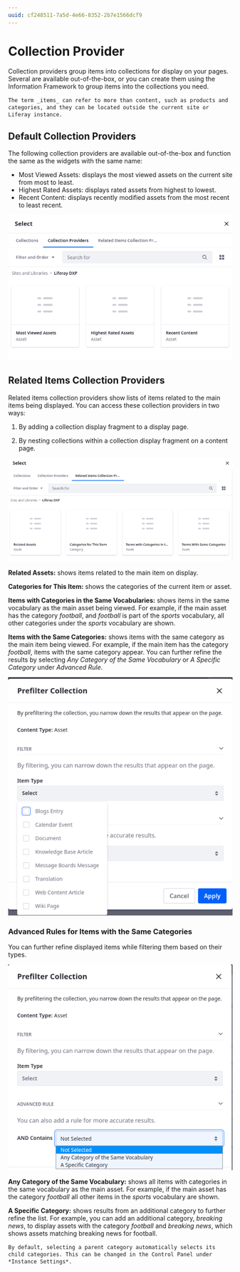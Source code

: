```yaml
---
uuid: cf248511-7a5d-4e66-8352-2b7e1566dcf9
---
```


# Collection Provider

Collection providers group items into collections for display on your pages. Several are available out-of-the-box, or you can create them using the Information Framework to group items into the collections you need. 

```{note}
The term _items_ can refer to more than content, such as products and categories, and they can be located outside the current site or Liferay instance.
```

## Default Collection Providers

The following collection providers are available out-of-the-box and function the same as the widgets with the same name:

* Most Viewed Assets: displays the most viewed assets on the current site from most to least.
* Highest Rated Assets: displays rated assets from highest to lowest.
* Recent Content: displays recently modified assets from the most recent to least recent.

![When configuring a collection display fragment, you can choose collection providers such as Most Viewed Assets, Highest Rated Assets, and Recent Content.](./collection-providers/01.png)

## Related Items Collection Providers

Related items collection providers show lists of items related to the main items being displayed. You can access these collection providers in two ways:

1. By adding a collection display fragment to a display page.

1. By nesting collections within a collection display fragment on a content page.

![When configuring a collection display fragment, you can choose Related Items collection providers.](./collection-providers/02.png)

**Related Assets:** shows items related to the main item on display.

**Categories for This Item:** shows the categories of the current item or asset.

**Items with Categories in the Same Vocabularies:** shows items in the same vocabulary as the main asset being viewed. For example, if the main asset has the category *football*, and *football* is part of the *sports* vocabulary, all other categories under the *sports* vocabulary are shown.

**Items with the Same Categories:** shows items with the same category as the main item being viewed. For example, if the main item has the category *football*, items with the same category appear. You can further refine the results by selecting _Any Category of the Same Vocabulary_ or _A Specific Category_ under *Advanced Rule*.

![Items with the Same Categories requires you to choose an item type.](./collection-providers/04.png)

### Advanced Rules for Items with the Same Categories

You can further refine displayed items while filtering them based on their types.

![When configuring the Items with the Same Categories provider, you can choose advanced rules from the drop-down.](./collection-providers/03.png)

**Any Category of the Same Vocabulary:** shows all items with categories in the same vocabulary as the main asset. For example, if the main asset has the category *football* all other items in the *sports* vocabulary are shown.

**A Specific Category:** shows results from an additional category to further refine the list. For example, you can add an additional category, *breaking news*, to display assets with the category *football* and *breaking news*, which shows assets matching breaking news for football.

```{tip}
By default, selecting a parent category automatically selects its child categories. This can be changed in the Control Panel under *Instance Settings*.
```
